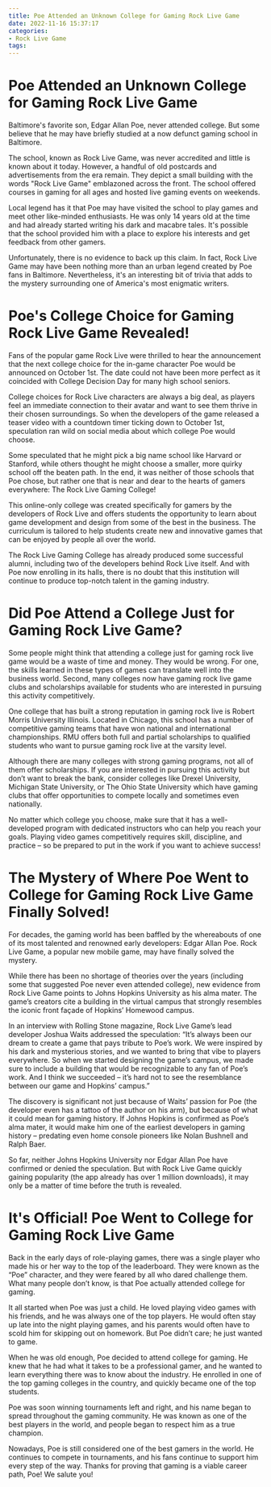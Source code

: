 ```yaml
---
title: Poe Attended an Unknown College for Gaming Rock Live Game
date: 2022-11-16 15:37:17
categories:
- Rock Live Game
tags:
---
```



#  Poe Attended an Unknown College for Gaming Rock Live Game

Baltimore's favorite son, Edgar Allan Poe, never attended college. But some believe that he may have briefly studied at a now defunct gaming school in Baltimore.



The school, known as Rock Live Game, was never accredited and little is known about it today. However, a handful of old postcards and advertisements from the era remain. They depict a small building with the words "Rock Live Game" emblazoned across the front. The school offered courses in gaming for all ages and hosted live gaming events on weekends.


Local legend has it that Poe may have visited the school to play games and meet other like-minded enthusiasts. He was only 14 years old at the time and had already started writing his dark and macabre tales. It's possible that the school provided him with a place to explore his interests and get feedback from other gamers.


Unfortunately, there is no evidence to back up this claim. In fact, Rock Live Game may have been nothing more than an urban legend created by Poe fans in Baltimore. Nevertheless, it's an interesting bit of trivia that adds to the mystery surrounding one of America's most enigmatic writers.

#  Poe's College Choice for Gaming Rock Live Game Revealed!

Fans of the popular game Rock Live were thrilled to hear the announcement that the next college choice for the in-game character Poe would be announced on October 1st. The date could not have been more perfect as it coincided with College Decision Day for many high school seniors.

College choices for Rock Live characters are always a big deal, as players feel an immediate connection to their avatar and want to see them thrive in their chosen surroundings. So when the developers of the game released a teaser video with a countdown timer ticking down to October 1st, speculation ran wild on social media about which college Poe would choose.

Some speculated that he might pick a big name school like Harvard or Stanford, while others thought he might choose a smaller, more quirky school off the beaten path. In the end, it was neither of those schools that Poe chose, but rather one that is near and dear to the hearts of gamers everywhere: The Rock Live Gaming College!

This online-only college was created specifically for gamers by the developers of Rock Live and offers students the opportunity to learn about game development and design from some of the best in the business. The curriculum is tailored to help students create new and innovative games that can be enjoyed by people all over the world.

The Rock Live Gaming College has already produced some successful alumni, including two of the developers behind Rock Live itself. And with Poe now enrolling in its halls, there is no doubt that this institution will continue to produce top-notch talent in the gaming industry.

#  Did Poe Attend a College Just for Gaming Rock Live Game?

Some people might think that attending a college just for gaming rock live game would be a waste of time and money. They would be wrong. For one, the skills learned in these types of games can translate well into the business world. Second, many colleges now have gaming rock live game clubs and scholarships available for students who are interested in pursuing this activity competitively.

One college that has built a strong reputation in gaming rock live is Robert Morris University Illinois. Located in Chicago, this school has a number of competitive gaming teams that have won national and international championships. RMU offers both full and partial scholarships to qualified students who want to pursue gaming rock live at the varsity level.

Although there are many colleges with strong gaming programs, not all of them offer scholarships. If you are interested in pursuing this activity but don’t want to break the bank, consider colleges like Drexel University, Michigan State University, or The Ohio State University which have gaming clubs that offer opportunities to compete locally and sometimes even nationally.

No matter which college you choose, make sure that it has a well-developed program with dedicated instructors who can help you reach your goals. Playing video games competitively requires skill, discipline, and practice – so be prepared to put in the work if you want to achieve success!

#  The Mystery of Where Poe Went to College for Gaming Rock Live Game Finally Solved!

For decades, the gaming world has been baffled by the whereabouts of one of its most talented and renowned early developers: Edgar Allan Poe. Rock Live Game, a popular new mobile game, may have finally solved the mystery.

While there has been no shortage of theories over the years (including some that suggested Poe never even attended college), new evidence from Rock Live Game points to Johns Hopkins University as his alma mater. The game’s creators cite a building in the virtual campus that strongly resembles the iconic front façade of Hopkins’ Homewood campus.

In an interview with Rolling Stone magazine, Rock Live Game’s lead developer Joshua Waits addressed the speculation: “It’s always been our dream to create a game that pays tribute to Poe’s work. We were inspired by his dark and mysterious stories, and we wanted to bring that vibe to players everywhere. So when we started designing the game’s campus, we made sure to include a building that would be recognizable to any fan of Poe’s work. And I think we succeeded – it’s hard not to see the resemblance between our game and Hopkins’ campus.”

The discovery is significant not just because of Waits’ passion for Poe (the developer even has a tattoo of the author on his arm), but because of what it could mean for gaming history. If Johns Hopkins is confirmed as Poe’s alma mater, it would make him one of the earliest developers in gaming history – predating even home console pioneers like Nolan Bushnell and Ralph Baer.

So far, neither Johns Hopkins University nor Edgar Allan Poe have confirmed or denied the speculation. But with Rock Live Game quickly gaining popularity (the app already has over 1 million downloads), it may only be a matter of time before the truth is revealed.

#  It's Official! Poe Went to College for Gaming Rock Live Game

Back in the early days of role-playing games, there was a single player who made his or her way to the top of the leaderboard. They were known as the “Poe” character, and they were feared by all who dared challenge them. What many people don’t know, is that Poe actually attended college for gaming.

It all started when Poe was just a child. He loved playing video games with his friends, and he was always one of the top players. He would often stay up late into the night playing games, and his parents would often have to scold him for skipping out on homework. But Poe didn’t care; he just wanted to game.

When he was old enough, Poe decided to attend college for gaming. He knew that he had what it takes to be a professional gamer, and he wanted to learn everything there was to know about the industry. He enrolled in one of the top gaming colleges in the country, and quickly became one of the top students.

Poe was soon winning tournaments left and right, and his name began to spread throughout the gaming community. He was known as one of the best players in the world, and people began to respect him as a true champion.

Nowadays, Poe is still considered one of the best gamers in the world. He continues to compete in tournaments, and his fans continue to support him every step of the way. Thanks for proving that gaming is a viable career path, Poe! We salute you!
